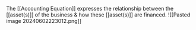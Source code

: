 The [[Accounting Equation]] expresses the relationship between the [[asset(s)]] of the business & how these [[asset(s)]] are financed.
![[Pasted image 20240602223012.png]]
